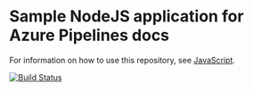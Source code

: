 # Sample NodeJS application for Azure Pipelines docs

For information on how to use this repository, see [JavaScript](https://docs.microsoft.com/azure/devops/pipelines/languages/javascript).

[![Build Status](https://dev.azure.com/v-srmar/Testing/_apis/build/status/IAmSrivatsa.pipelines-javascript)](https://dev.azure.com/v-srmar/Testing/_build/latest?definitionId=8)



